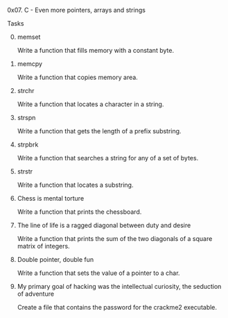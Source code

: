 0x07. C - Even more pointers, arrays and strings

Tasks

0. memset

	Write a function that fills memory with a constant byte.

1. memcpy

	Write a function that copies memory area.

2. strchr

	Write a function that locates a character in a string.

3. strspn

	Write a function that gets the length of a prefix substring.

4. strpbrk

	Write a function that searches a string for any of a set of bytes.

5. strstr

	Write a function that locates a substring.

6. Chess is mental torture

	Write a function that prints the chessboard.

7. The line of life is a ragged diagonal between duty and desire

	Write a function that prints the sum of the two diagonals of a square matrix of integers.

8. Double pointer, double fun

	Write a function that sets the value of a pointer to a char.

9. My primary goal of hacking was the intellectual curiosity, the seduction of adventure

	Create a file that contains the password for the crackme2 executable.
